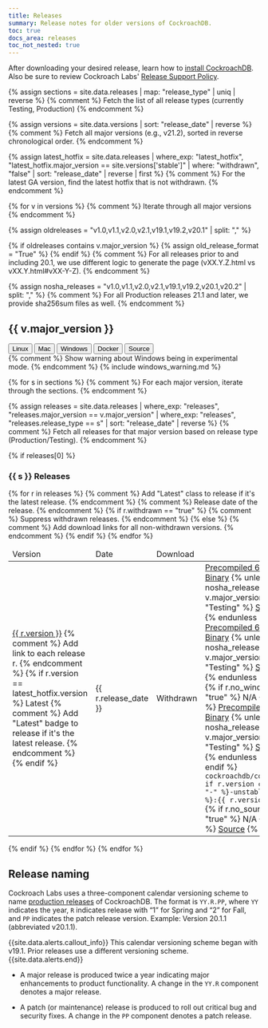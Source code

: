 ```yaml
---
title: Releases
summary: Release notes for older versions of CockroachDB.
toc: true
docs_area: releases
toc_not_nested: true
---
```


After downloading your desired release, learn how to [install CockroachDB](../{{site.versions["stable"]}}/install-cockroachdb.html). Also be sure to review Cockroach Labs' [Release Support Policy](release-support-policy.html).

{% assign sections = site.data.releases | map: "release_type" | uniq | reverse %}
{% comment %} Fetch the list of all release types (currently Testing, Production) {% endcomment %}

{% assign versions = site.data.versions | sort: "release_date" | reverse %}
{% comment %} Fetch all major versions (e.g., v21.2), sorted in reverse chronological order. {% endcomment %}

{% assign latest_hotfix = site.data.releases | where_exp: "latest_hotfix", "latest_hotfix.major_version == site.versions['stable']" | where: "withdrawn", "false"  | sort: "release_date" | reverse | first %}
{% comment %} For the latest GA version, find the latest hotfix that is not withdrawn. {% endcomment %}

{% for v in versions %} {% comment %} Iterate through all major versions {% endcomment %}

{% assign oldreleases = "v1.0,v1.1,v2.0,v2.1,v19.1,v19.2,v20.1" | split: "," %}

{% if oldreleases contains v.major_version %}
  {% assign old_release_format = "True" %}
{% endif %} {% comment %} For all releases prior to and including 20.1, we use different logic to generate the page (vXX.Y.Z.html vs vXX.Y.html#vXX-Y-Z). {% endcomment %}

{% assign nosha_releases = "v1.0,v1.1,v2.0,v2.1,v19.1,v19.2,v20.1,v20.2" | split: "," %} {% comment %} For all Production releases 21.1 and later, we provide sha256sum files as well. {% endcomment %}

## {{ v.major_version }}

<div id="os-tabs" class="filters filters-big clearfix">
    <button id="linux" class="filter-button" data-scope="linux">Linux</button>
    <button id="mac" class="filter-button" data-scope="mac">Mac</button>
    <button id="windows" class="filter-button" data-scope="windows">Windows</button>
    <button id="docker" class="filter-button" data-scope="docker">Docker</button>
    <button id="source" class="filter-button" data-scope="source">Source</button>
</div>

<section class="filter-content" data-scope="windows"> {% comment %} Show warning about Windows being in experimental mode. {% endcomment %}
{% include windows_warning.md %}
</section>

{% for s in sections %} {% comment %} For each major version, iterate through the sections. {% endcomment %}

{% assign releases = site.data.releases | where_exp: "releases", "releases.major_version == v.major_version" | where_exp: "releases", "releases.release_type == s" | sort: "release_date" | reverse %} {% comment %} Fetch all releases for that major version based on release type (Production/Testing). {% endcomment %}

{% if releases[0] %}

### {{ s }} Releases

<table class="release-table">
<thead>
<tr>
  <td>Version</td>
  <td>Date</td>
  <td>Download</td>
</tr>
</thead>

<tbody>
{% for r in releases %}
    <tr {% if r.version == latest_hotfix.version %}class="latest"{% endif %}> {% comment %} Add "Latest" class to release if it's the latest release. {% endcomment %}
        <td>
            <a href="{% if old_release_format %}{{ r.version }}.html{% else %}{{ v.major_version }}.html#{{ r.version | replace: ".", "-" }}{% endif %}">{{ r.version }}</a> {% comment %} Add link to each release r. {% endcomment %}
            {% if r.version == latest_hotfix.version %}
                <span class="badge-new">Latest</span> {% comment %} Add "Latest" badge to release if it's the latest release. {% endcomment %}
            {% endif %}
        </td>
        <td>{{ r.release_date }}</td> {% comment %} Release date of the release. {% endcomment %}
        {% if r.withdrawn == "true" %} {% comment %} Suppress withdrawn releases. {% endcomment %}
            <td class="os-release-cell"><span class="badge badge-gray">Withdrawn</span></td>
        {% else %} {% comment %} Add download links for all non-withdrawn versions. {% endcomment %}
            <td class="os-release-cell">
                <section class="filter-content" data-scope="linux">
                    <a class="os-release-link" href="https://binaries.cockroachdb.com/cockroach-{{ r.version }}.linux-amd64.tgz">Precompiled 64-bit Binary</a>
                    {% unless nosha_releases contains v.major_version or s == "Testing" %}
                        <a class="os-release-link" href="https://binaries.cockroachdb.com/cockroach-{{ r.version }}.linux-amd64.tgz.sha256sum">SHA256</a>
                    {% endunless %}
                </section>
                <section class="filter-content" data-scope="mac">
                    <a class="os-release-link" href="https://binaries.cockroachdb.com/cockroach-{{ r.version }}.darwin-10.9-amd64.tgz">Precompiled 64-bit Binary</a>
                    {% unless nosha_releases contains v.major_version or s == "Testing" %}
                        <a class="os-release-link" href="https://binaries.cockroachdb.com/cockroach-{{ r.version }}.darwin-10.9-amd64.tgz.sha256sum">SHA256</a>
                    {% endunless %}
                </section>
                <section class="filter-content" data-scope="windows">
                {% if r.no_windows == "true" %}
                    N/A
                {% else %}
                    <a class="os-release-link" href="https://binaries.cockroachdb.com/cockroach-{{ r.version }}.windows-6.2-amd64.zip">Precompiled 64-bit Binary</a>
                    {% unless nosha_releases contains v.major_version or s == "Testing" %}
                        <a class="os-release-link" href="https://binaries.cockroachdb.com/cockroach-{{ r.version }}.windows-6.2-amd64.zip.sha256sum">SHA256</a>
                    {% endunless %}
                {% endif %}
                </section>
                <section class="filter-content" data-scope="docker">
                    <code>cockroachdb/cockroach{% if r.version contains "-" %}-unstable{% endif %}:{{ r.version }}</code>
                </section>
                <section class="filter-content" data-scope="source">
                {% if r.no_source == "true" %}
                    N/A
                {% else %}
                    <a target="_blank" rel="noopener" href="https://github.com/cockroachdb/cockroach/releases/tag/{{ r.version }}">Source</a>
                {% endif %}
                </section>
            </td>
        {% endif %}
    </tr>
{% endfor %}
</tbody>
</table>
{% endif %}
{% endfor %}
{% endfor %}

## Release naming

Cockroach Labs uses a three-component calendar versioning scheme to name [production releases](#production-releases) of CockroachDB. The format is `YY.R.PP`, where `YY` indicates the year, `R` indicates release with “1” for Spring and “2” for Fall, and `PP` indicates the patch release version. Example: Version 20.1.1 (abbreviated v20.1.1).

{{site.data.alerts.callout_info}}
This calendar versioning scheme began with v19.1. Prior releases use a different versioning scheme.
{{site.data.alerts.end}}

- A major release is produced twice a year indicating major enhancements to product functionality. A change in the `YY.R` component denotes a major release.

- A patch (or maintenance) release is produced to roll out critical bug and security fixes. A change in the `PP` component denotes a patch release.
